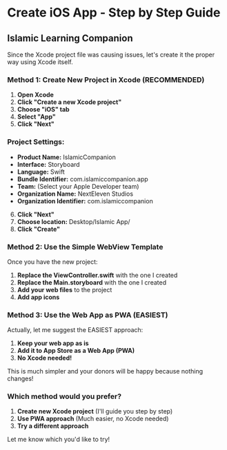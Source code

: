 # Create iOS App - Step by Step Guide
## Islamic Learning Companion

Since the Xcode project file was causing issues, let's create it the proper way using Xcode itself.

### Method 1: Create New Project in Xcode (RECOMMENDED)

1. **Open Xcode**
2. **Click "Create a new Xcode project"**
3. **Choose "iOS" tab**
4. **Select "App"**
5. **Click "Next"**

### Project Settings:
- **Product Name:** IslamicCompanion
- **Interface:** Storyboard
- **Language:** Swift
- **Bundle Identifier:** com.islamiccompanion.app
- **Team:** (Select your Apple Developer team)
- **Organization Name:** NextEleven Studios
- **Organization Identifier:** com.islamiccompanion

6. **Click "Next"**
7. **Choose location:** Desktop/Islamic App/
8. **Click "Create"**

### Method 2: Use the Simple WebView Template

Once you have the new project:

1. **Replace the ViewController.swift** with the one I created
2. **Replace the Main.storyboard** with the one I created  
3. **Add your web files** to the project
4. **Add app icons**

### Method 3: Use the Web App as PWA (EASIEST)

Actually, let me suggest the EASIEST approach:

1. **Keep your web app as is**
2. **Add it to App Store as a Web App (PWA)**
3. **No Xcode needed!**

This is much simpler and your donors will be happy because nothing changes!

### Which method would you prefer?

1. **Create new Xcode project** (I'll guide you step by step)
2. **Use PWA approach** (Much easier, no Xcode needed)
3. **Try a different approach**

Let me know which you'd like to try!
